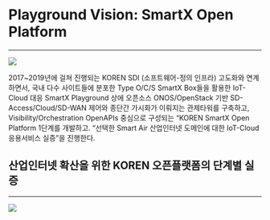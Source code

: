 # Playground Vision: SmartX Open Platform
-------------------------------------------

![](https://github.com/KOREN-Platform/Playground/blob/master/Images/Vision.png)

2017~2019년에 걸쳐 진행되는 KOREN SDI (소프트웨어-정의 인프라) 고도화와 연계하면서, 국내 다수 사이트들에 분포한 Type O/C/S SmartX Box들을 활용한 IoT-Cloud 대응 SmartX Playground 상에 오픈소스 ONOS/OpenStack 기반 SD-Access/Cloud/SD-WAN 제어와 종단간 가시화가 이뤄지는 관제타워를 구축하고, Visibility/Orchestration OpenAPIs 중심으로 구성되는 “KOREN SmartX Open Platform 1단계를 개발하고. “선택한 Smart Air 산업인터넷 도메인에 대한 IoT-Cloud 응용서비스 실증”을 진행한다.

## 산업인터넷 확산을 위한 KOREN 오픈플랫폼의 단계별 실증
-------------------------------------------
  
![](https://github.com/KOREN-Platform/Playground/blob/master/Images/main.png)
